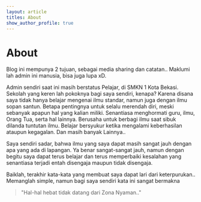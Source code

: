 ```yaml
---
layout: article
titles: About
show_author_profile: true
---
```

# About

Blog ini mempunya 2 tujuan, sebagai media sharing dan catatan.. Maklumi lah admin ini manusia, bisa juga lupa xD.

Admin sendiri saat ini masih berstatus Pelajar, di SMKN 1 Kota Bekasi. Sekolah yang keren lah pokoknya bagi saya sendiri, kenapa? Karena disana saya tidak hanya belajar mengenai ilmu standar, namun juga dengan ilmu sopan santun.
Betapa pentingnya untuk selalu merendah diri, meski sebanyak apapun hal yang kalian miliki. Senantiasa menghormati guru, ilmu, Orang Tua, serta hal lainnya. Berusaha untuk berbagi ilmu saat sibuk dilanda tuntutan ilmu. Belajar bersyukur ketika mengalami keberhasilan ataupun kegagalan. Dan masih banyak Lainnya..

Saya sendiri sadar, bahwa ilmu yang saya dapat masih sangat jauh dengan apa yang ada di lapangan. Ya benar sangat-sangat jauh, namun dengan begitu saya dapat terus belajar dan terus memperbaiki kesalahan yang senantiasa terjadi entah disengaja maupun tidak disengaja.

Baiklah, terakhir kata-kata yang membuat saya dapat lari dari keterpurukan.. Memanglah simple, namun bagi saya sendiri kata ini sangat bermakna
> "Hal-hal hebat tidak datang dari Zona Nyaman.."
